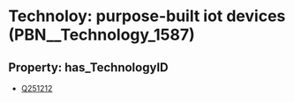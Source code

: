 # Technoloy: __purpose-built iot devices__ (PBN__Technology_1587)

## Property: has_TechnologyID

* [Q251212](Q251212)


